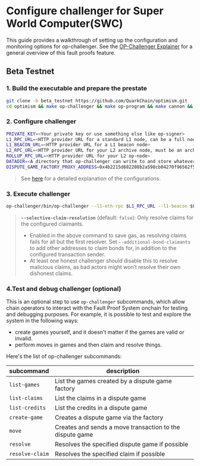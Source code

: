 # Configure challenger for Super World Computer(SWC)

This guide provides a walkthrough of setting up the configuration and monitoring options for op-challenger. See the [OP-Challenger Explainer](https://docs.optimism.io/stack/fault-proofs/challenger) for a general overview of this fault proofs feature.

## Beta Testnet

### 1. Build the executable and prepare the prestate

```bash
git clone -b beta_testnet https://github.com/QuarkChain/optimism.git
cd optimism && make op-challenger && make op-program && make cannon && make reproducible-prestate
```

### 2. Configure challenger

```bash
PRIVATE_KEY=<Your private key or use something else like op-signer>
L1_RPC_URL=<HTTP provider URL for a standard L1 node, can be a full node>
L1_BEACON_URL=<HTTP provider URL for a L1 beacon node>
L2_RPC_URL=<HTTP provider URL for your L2 archive node, must be an archive node>
ROLLUP_RPC_URL=<HTTP provider URL for your L2 op-node>
DATADIR=<A directory that op-challenger can write to and store whatever data it needs>
DISPUTE_GAME_FACTORY_PROXY_ADDRESS=0x4b2215d682208b2a598cb04270f96562f5ab225f
```
> See [here](https://docs.optimism.io/operators/chain-operators/tools/op-challenger#configure-challenger) for a detailed explanation of the configurations.

### 3. Execute challenger

```bash
op-challenger/bin/op-challenger --l1-eth-rpc $L1_RPC_URL --l1-beacon $L1_BEACON_URL  --l2-eth-rpc $L2_RPC_URL --rollup-rpc $ROLLUP_RPC_URL  --datadir $DATADIR --cannon-server ./op-program/bin/op-program --cannon-bin ./cannon/bin/cannon --cannon-prestate $(realpath ./op-program/bin/prestate.bin.gz) --private-key $PRIVATE_KEY  --cannon-rollup-config $(realpath ./op-program/chainconfig/configs/3335-rollup.json)  --cannon-l2-genesis $(realpath ./op-program/chainconfig/configs/3335-genesis-l2.json)  --game-factory-address $DISPUTE_GAME_FACTORY_PROXY_ADDRESS --trace-type cannon,permissioned  --selective-claim-resolution
```
> **`--selective-claim-resolution`** (default: `false`): Only resolve claims for the configured claimants.  
>    - Enabled in the above command to save gas, as resolving claims fails for all but the first resolver.  Set `--additional-bond-claimants` to add other addresses to claim bonds for, in addition to the configured transaction sender.
>    - At least one honest challenger should disable this to resolve malicious claims, as bad actors might won’t resolve their own dishonest claims. 

### 4.Test and debug challenger (optional)
  This is an optional step to use `op-challenger` subcommands, which allow chain operators to interact with the Fault Proof System onchain for testing and debugging purposes. For example, it is possible to test and explore the system in the following ways:

  *   create games yourself, and it doesn't matter if the games are valid or invalid.
  *   perform moves in games and then claim and resolve things.

  Here's the list of op-challenger subcommands:

  | subcommand      | description                                              |
  | --------------- | -------------------------------------------------------- |
  | `list-games`    | List the games created by a dispute game factory         |
  | `list-claims`   | List the claims in a dispute game                        |
  | `list-credits`  | List the credits in a dispute game                       |
  | `create-game`   | Creates a dispute game via the factory                   |
  | `move`          | Creates and sends a move transaction to the dispute game |
  | `resolve`       | Resolves the specified dispute game if possible          |
  | `resolve-claim` | Resolves the specified claim if possible                 |